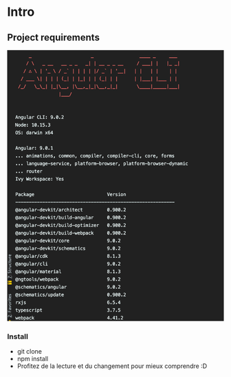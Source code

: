 # Intro

## Project requirements
![alt text](requirements.png)

### Install
* git clone
* npm install
* Profitez de la lecture et du changement pour mieux comprendre :D
